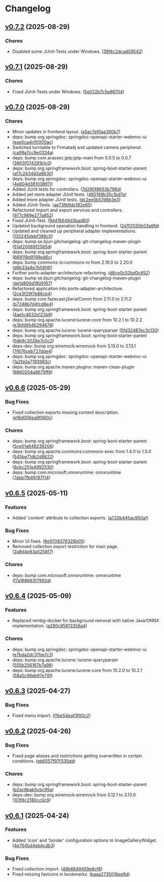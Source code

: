 # Changelog

## [v0.7.2](https://github.com/arassec/artivact/releases/tag/v0.7.2) (2025-08-29)

### Chores

- Disabled some JUnit-Tests under
  Windows. ([39f4c2dcad09542](https://github.com/arassec/artivact/commit/39f4c2dcad09542))

## [v0.7.1](https://github.com/arassec/artivact/releases/tag/v0.7.1) (2025-08-29)

### Chores

- Fixed JUnit-Tests under Windows. ([5e022b7c5e86704](https://github.com/arassec/artivact/commit/5e022b7c5e86704))

## [v0.7.0](https://github.com/arassec/artivact/releases/tag/v0.7.0) (2025-08-29)

### Chores

- Minor updates in frontend layout. ([a5ac7ef0aa390b7](https://github.com/arassec/artivact/commit/a5ac7ef0aa390b7))
- deps: bump org.springdoc:
  springdoc-openapi-starter-webmvc-ui ([eae0ca4cf0000ac](https://github.com/arassec/artivact/commit/eae0ca4cf0000ac))
- Switched turntable to Firmata4j and updated camera
  peripheral. ([ca99a7cc9e0334a](https://github.com/arassec/artivact/commit/ca99a7cc9e0334a))
- deps: bump com.arassec.jptp:jptp-main from 0.0.5 to
  0.0.7 ([3963f074291b1c0](https://github.com/arassec/artivact/commit/3963f074291b1c0))
- deps: bump org.springframework.boot:
  spring-boot-starter-parent ([af7c2434d3a9630](https://github.com/arassec/artivact/commit/af7c2434d3a9630))
- deps: bump org.springdoc:
  springdoc-openapi-starter-webmvc-ui ([4e804d381038911](https://github.com/arassec/artivact/commit/4e804d381038911))
- Added JUnit tests for controllers. ([7d290f8653b796d](https://github.com/arassec/artivact/commit/7d290f8653b796d))
- Added yet more adapter JUnit tests. ([485199b35c1bd7e](https://github.com/arassec/artivact/commit/485199b35c1bd7e))
- Added more adapter JUnit tests. ([dc2ee5b57d8b3e3](https://github.com/arassec/artivact/commit/dc2ee5b57d8b3e3))
- Added JUnit-Tests. ([ae73fb9dcf82e65](https://github.com/arassec/artivact/commit/ae73fb9dcf82e65))
- Refactored import and export services and
  controllers. ([977c989e277a852](https://github.com/arassec/artivact/commit/977c989e277a852))
- Fixed JUnit-Test. ([9d416649d3bad80](https://github.com/arassec/artivact/commit/9d416649d3bad80))
- Updated background operation handling in
  frontend. ([2d1f2030b03a9fd](https://github.com/arassec/artivact/commit/2d1f2030b03a9fd))
- Updated and cleaned up peripheral adapter
  implementations. ([130245debf388c0](https://github.com/arassec/artivact/commit/130245debf388c0))
- deps: bump se.bjurr.gitchangelog:
  git-changelog-maven-plugin ([51a120069f2585d](https://github.com/arassec/artivact/commit/51a120069f2585d))
- deps: bump org.springframework.boot:
  spring-boot-starter-parent ([669119d9198ed6c](https://github.com/arassec/artivact/commit/669119d9198ed6c))
- deps: bump commons-io:commons-io from 2.19.0 to
  2.20.0 ([d9b33a4e7b58f4f](https://github.com/arassec/artivact/commit/d9b33a4e7b58f4f))
- Further ports-adapter-architecture
  refactoring. ([d6ce0c52bd0c852](https://github.com/arassec/artivact/commit/d6ce0c52bd0c852))
- deps: bump se.bjurr.gitchangelog:
  git-changelog-maven-plugin ([de1d800d1909167](https://github.com/arassec/artivact/commit/de1d800d1909167))
- Refactored application into
  ports-adapter-architecture. ([2ce3f29f7e86cb4](https://github.com/arassec/artivact/commit/2ce3f29f7e86cb4))
- deps: bump com.fazecast:jSerialComm from 2.11.0 to
  2.11.2 ([b7248b7d4fcd8e4](https://github.com/arassec/artivact/commit/b7248b7d4fcd8e4))
- deps: bump org.springframework.boot:
  spring-boot-starter-parent ([4ae1c4632e123b9](https://github.com/arassec/artivact/commit/4ae1c4632e123b9))
- deps: bump org.apache.lucene:lucene-core from 10.2.1 to
  10.2.2 ([e3bfd9546294878](https://github.com/arassec/artivact/commit/e3bfd9546294878))
- deps: bump org.apache.lucene:
  lucene-queryparser ([5fd32487ec3c130](https://github.com/arassec/artivact/commit/5fd32487ec3c130))
- deps: bump org.springframework.boot:
  spring-boot-starter-parent ([5db9c3028e7c0c2](https://github.com/arassec/artivact/commit/5db9c3028e7c0c2))
- deps-dev: bump org.wiremock:wiremock from 3.13.0 to
  3.13.1 ([7f676ceb727dde4](https://github.com/arassec/artivact/commit/7f676ceb727dde4))
- deps: bump org.springdoc:
  springdoc-openapi-starter-webmvc-ui ([1a2fa0a7193983c](https://github.com/arassec/artivact/commit/1a2fa0a7193983c))
- deps: bump org.apache.maven.plugins:
  maven-clean-plugin ([6860204a8675ff9](https://github.com/arassec/artivact/commit/6860204a8675ff9))

## [v0.6.6](https://github.com/arassec/artivact/releases/tag/v0.6.6) (2025-05-29)

### Bug Fixes

- Fixed collection exports missing content
  description. ([ef8d006ea9f060c](https://github.com/arassec/artivact/commit/ef8d006ea9f060c))

### Chores

- deps: bump org.springframework.boot:
  spring-boot-starter-parent ([5ce01a648239206](https://github.com/arassec/artivact/commit/5ce01a648239206))
- deps: bump org.apache.commons:commons-exec from 1.4.0 to
  1.5.0 ([545be71db2d8622](https://github.com/arassec/artivact/commit/545be71db2d8622))
- deps: bump org.springframework.boot:
  spring-boot-starter-parent ([6cbc251e4992530](https://github.com/arassec/artivact/commit/6cbc251e4992530))
- deps: bump com.microsoft.onnxruntime:
  onnxruntime ([7abb7fb66187f14](https://github.com/arassec/artivact/commit/7abb7fb66187f14))

## [v0.6.5](https://github.com/arassec/artivact/releases/tag/v0.6.5) (2025-05-11)



### Features

- Added 'content' attribute to collection
  exports. ([a720b445ac950af](https://github.com/arassec/artivact/commit/a720b445ac950af))

### Bug Fixes

- Minor UI fixes. ([8e9708376328b05](https://github.com/arassec/artivact/commit/8e9708376328b05))
- Removed collection export restriction for main
  page. ([2a8d4e83a5258f7](https://github.com/arassec/artivact/commit/2a8d4e83a5258f7))

### Chores

- deps: bump com.microsoft.onnxruntime:
  onnxruntime ([f7a168663f7992d](https://github.com/arassec/artivact/commit/f7a168663f7992d))

## [v0.6.4](https://github.com/arassec/artivact/releases/tag/v0.6.4) (2025-05-09)

### Features

- Replaced rembg-docker for background removal with native Java/ONNX
  implementation. ([a280c85813356a4](https://github.com/arassec/artivact/commit/a280c85813356a4))

### Chores

- deps: bump org.springdoc:
  springdoc-openapi-starter-webmvc-ui ([e7bda2dc37be7c3](https://github.com/arassec/artivact/commit/e7bda2dc37be7c3))
- deps: bump org.apache.lucene:
  lucene-queryparser ([555b256167b7a98](https://github.com/arassec/artivact/commit/555b256167b7a98))
- deps: bump org.apache.lucene:lucene-core from 10.2.0 to
  10.2.1 ([58a5c98eb97e791](https://github.com/arassec/artivact/commit/58a5c98eb97e791))

## [v0.6.3](https://github.com/arassec/artivact/releases/tag/v0.6.3) (2025-04-27)

### Bug Fixes

- Fixed menu import. ([f1be54eaf3f00c2](https://github.com/arassec/artivact/commit/f1be54eaf3f00c2))

## [v0.6.2](https://github.com/arassec/artivact/releases/tag/v0.6.2) (2025-04-26)

### Bug Fixes

- Fixed page aliases and restrictions getting overwritten in certain
  conditions. ([eb6557f97f335dd](https://github.com/arassec/artivact/commit/eb6557f97f335dd))

### Chores

- deps: bump org.springframework.boot:
  spring-boot-starter-parent ([b2ac8bab5cbc95a](https://github.com/arassec/artivact/commit/b2ac8bab5cbc95a))
- deps-dev: bump org.wiremock:wiremock from 3.12.1 to
  3.13.0 ([101f8c2180cc0c9](https://github.com/arassec/artivact/commit/101f8c2180cc0c9))

## [v0.6.1](https://github.com/arassec/artivact/releases/tag/v0.6.1) (2025-04-24)

### Features

- Added 'icon' and 'border' configuration options to
  ImageGalleryWidget. ([4e764bd4eb4cdb3](https://github.com/arassec/artivact/commit/4e764bd4eb4cdb3))

### Bug Fixes

- Fixed collection import. ([49b6849459e8cf8](https://github.com/arassec/artivact/commit/49b6849459e8cf8))
- Fixed missing favicons in bookmarks. ([baaa2735016ee9d](https://github.com/arassec/artivact/commit/baaa2735016ee9d))



